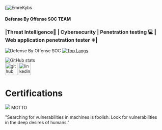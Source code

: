 [![EmreKybs](https://img.shields.io/badge/MadeBy-EmreKybs-blue)
#### Defense By Offense SOC TEAM
### |Threat Intelligence🧠 | Cybersecurity | Penetration testing 💻 | Web application penetration tester ⚛️| ###

![Defense By Offense SOC](https://github.com/emrekybs/emrekybs/blob/main/1.jpg)
[![Top Langs](https://github-readme-stats.vercel.app/api/top-langs/?username=emrekybs)](https://github.com/anuraghazra/github-readme-stats)

![GitHub stats](https://github-readme-stats.vercel.app/api?username=emrekybs&show_icons=true)  
[<img src='https://cdn.jsdelivr.net/npm/simple-icons@3.0.1/icons/github.svg' alt='github' height='40'>](https://github.com/emrekybs)  [<img src='https://cdn.jsdelivr.net/npm/simple-icons@3.0.1/icons/linkedin.svg' alt='linkedin' height='40'>](https://www.linkedin.com/in/emre-koybasi/)  

# Certifications
<img src="https://github.com/emrekybs/emrekybs/blob/main/Certificate.png">
MOTTO

"Searching for vulnerabilities in machines is foolish. Look for vulnerabilities in the deep desires of humans."
